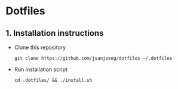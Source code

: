 # Dotfiles

## 1. Installation instructions
- Clone this repository

      git clone https://github.com/jsanjoseg/dotfiles ~/.dotfiles

- Run installation script

      cd .dotfiles/ && ./install.sh
